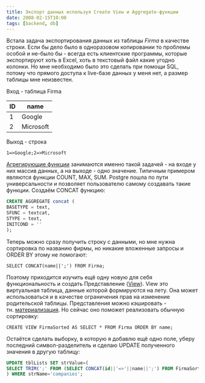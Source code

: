 ```yaml
---
title: Экспорт данных используя Create View и Aggregate-функции
date: 2008-02-15T10:00
tags: [backend, db]
---
```


Встала задача экспортирования данных из таблицы _Firma_ в качестве строки. Если бы дело было в одноразовом копировании то проблемы особой и не-было бы - всегда есть клиентские программы, которые экспортируют хоть в Excel, хоть в текстовый файл какие угодно колонки. Но мне необходимо было это сделать при помощи SQL, потому что прямого доступа к live-базе данных у меня нет, а размер таблицы мне неизвестен.

Вход - таблица Firma

| ID  | name      |
| --- | --------- |
| 1   | Google    |
| 2   | Microsoft |
Выход - строка
```
1=>Google;2=>Microsoft
```


[Агрегирующие функции](http://www.postgresql.org/docs/8.0/interactive/sql-createaggregate.html) занимаются именно такой задачей - на входе у них массив данных, а на выходе - одно значение. Типичным примером являются функции COUNT, MAX, SUM. Postgre пошла по пути универсальности и позволяет пользователю самому создавать такие функции. Создаём CONCAT функцию:

```sql
CREATE AGGREGATE concat (  
BASETYPE = text,  
SFUNC = textcat,  
STYPE = text,  
INITCOND = ''  
);
```

Теперь можно сразу получить строку с данными, но мне нужна сортировка по названию фирмы, но никакие вложенные запросы и ORDER BY этому не помогают:

`SELECT CONCAT(name||';') FROM Firma;`

Поэтому приходится изучить ещё одну новую для себя функциональность и создать Представление ([View](http://www.postgresql.org/docs/8.0/interactive/sql-createview.html)). View это виртуальная таблица, данные которой формируются на лету. Она может использоваться и в качестве ограничения прав на изменение родительской таблицы. Представления можно кэшировать - тн. [материализация](http://en.wikipedia.org/wiki/Materialized_view). Но сейчас оно поможет реализовать обычную сортировку:

`CREATE VIEW FirmaSorted AS SELECT * FROM Firma ORDER BY name;`

Остаётся сделать выборку, в которую я добавлю ещё одно поле, уберу последний символ-разделитель и сделаю UPDATE полученного значения в другую таблицу:

```sql
UPDATE tblLists SET strValue=(  
SELECT TRIM(';' FROM (SELECT CONCAT(id||'=>'||name||';') FROM FirmaSorted))  
) WHERE strName='companies';
```
```